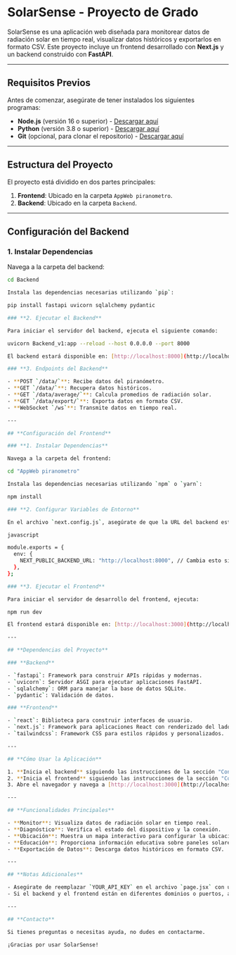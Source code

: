 # SolarSense - Proyecto de Grado  
  
SolarSense es una aplicación web diseñada para monitorear datos de radiación solar en tiempo real, visualizar datos históricos y exportarlos en formato CSV. Este proyecto incluye un frontend desarrollado con **Next.js** y un backend construido con **FastAPI**.  
  
---  
  
## **Requisitos Previos**  
  
Antes de comenzar, asegúrate de tener instalados los siguientes programas:  
  
- **Node.js** (versión 16 o superior) - [Descargar aquí](https://nodejs.org/)  
- **Python** (versión 3.8 o superior) - [Descargar aquí](https://www.python.org/)  
- **Git** (opcional, para clonar el repositorio) - [Descargar aquí](https://git-scm.com/downloads)  
  
---  
  
## **Estructura del Proyecto**  
  
El proyecto está dividido en dos partes principales:  
  
1. **Frontend**: Ubicado en la carpeta `AppWeb piranometro`.  
2. **Backend**: Ubicado en la carpeta `Backend`.  
  
---  
  
## **Configuración del Backend**  
  
### **1. Instalar Dependencias**  
  
Navega a la carpeta del backend:  
  
```bash  
cd Backend  

Instala las dependencias necesarias utilizando `pip`:

pip install fastapi uvicorn sqlalchemy pydantic  

### **2. Ejecutar el Backend**

Para iniciar el servidor del backend, ejecuta el siguiente comando:

uvicorn Backend_v1:app --reload --host 0.0.0.0 --port 8000  

El backend estará disponible en: [http://localhost:8000](http://localhost:8000)

### **3. Endpoints del Backend**

- **POST `/data/`**: Recibe datos del piranómetro.
- **GET `/data/`**: Recupera datos históricos.
- **GET `/data/average/`**: Calcula promedios de radiación solar.
- **GET `/data/export/`**: Exporta datos en formato CSV.
- **WebSocket `/ws`**: Transmite datos en tiempo real.

---

## **Configuración del Frontend**

### **1. Instalar Dependencias**

Navega a la carpeta del frontend:

cd "AppWeb piranometro"  

Instala las dependencias necesarias utilizando `npm` o `yarn`:

npm install  

### **2. Configurar Variables de Entorno**

En el archivo `next.config.js`, asegúrate de que la URL del backend esté configurada correctamente:

javascript

module.exports = {  
  env: {  
    NEXT_PUBLIC_BACKEND_URL: "http://localhost:8000", // Cambia esto si el backend está en otro dominio o puerto  
  },  
};  

### **3. Ejecutar el Frontend**

Para iniciar el servidor de desarrollo del frontend, ejecuta:

npm run dev  

El frontend estará disponible en: [http://localhost:3000](http://localhost:3000)

---

## **Dependencias del Proyecto**

### **Backend**

- `fastapi`: Framework para construir APIs rápidas y modernas.
- `uvicorn`: Servidor ASGI para ejecutar aplicaciones FastAPI.
- `sqlalchemy`: ORM para manejar la base de datos SQLite.
- `pydantic`: Validación de datos.

### **Frontend**

- `react`: Biblioteca para construir interfaces de usuario.
- `next.js`: Framework para aplicaciones React con renderizado del lado del servidor.
- `tailwindcss`: Framework CSS para estilos rápidos y personalizados.

---

## **Cómo Usar la Aplicación**

1. **Inicia el backend** siguiendo las instrucciones de la sección "Configuración del Backend".
2. **Inicia el frontend** siguiendo las instrucciones de la sección "Configuración del Frontend".
3. Abre el navegador y navega a [http://localhost:3000](http://localhost:3000) para usar la aplicación.

---

## **Funcionalidades Principales**

- **Monitor**: Visualiza datos de radiación solar en tiempo real.
- **Diagnóstico**: Verifica el estado del dispositivo y la conexión.
- **Ubicación**: Muestra un mapa interactivo para configurar la ubicación del panel solar.
- **Educación**: Proporciona información educativa sobre paneles solares.
- **Exportación de Datos**: Descarga datos históricos en formato CSV.

---

## **Notas Adicionales**

- Asegúrate de reemplazar `YOUR_API_KEY` en el archivo `page.jsx` con una clave válida de Google Maps para habilitar la funcionalidad del mapa.
- Si el backend y el frontend están en diferentes dominios o puertos, asegúrate de configurar correctamente CORS en el backend.

---

## **Contacto**

Si tienes preguntas o necesitas ayuda, no dudes en contactarme.

¡Gracias por usar SolarSense!

```
  
